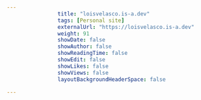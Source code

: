 ---
                title: "loisvelasco.is-a.dev"
                tags: [Personal site]
                externalUrl: "https://loisvelasco.is-a.dev"
                weight: 91
                showDate: false
                showAuthor: false
                showReadingTime: false
                showEdit: false
                showLikes: false
                showViews: false
                layoutBackgroundHeaderSpace: false
                ---
